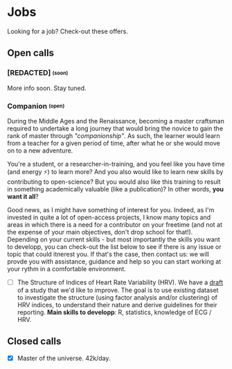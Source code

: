 # Jobs

Looking for a job? Check-out these offers.


## Open calls

### [REDACTED] <sub><sup>(soon)</sup></sub>

More info soon. Stay tuned.

### Companion <sub><sup>(open)</sup></sub>

During the Middle Ages and the Renaissance, becoming a master craftsman required to undertake a long journey that would bring the novice to gain the rank of master through *"companionship"*. As such, the learner would learn from a teacher for a given period of time, after what he or she would move on to a new adventure.

You're a student, or a researcher-in-training, and you feel like you have time (and energy ⚡) to learn more? And you also would like to learn new skills by contributing to open-science? But you would also like this training to result in something academically valuable (like a publication)? In other words, **you want it all**? 

Good news, as I might have something of interest for you. Indeed, as I'm invested in quite a lot of open-access projects, I know many topics and areas in which there is a need for a contributor on your freetime (and not at the expense of your main objectives, don't drop school for that!). Depending on your current skills - but most importantly the skills you want to developp, you can check-out the list below to see if there is any issue or topic that could itnerest you. If that's the case, then contact us: we will provde you with assistance, guidance and help so you can start working at your rythm in a comfortable environment.


- [ ] The Structure of Indices of Heart Rate Variability (HRV). We have a [draft](https://neurokit2.readthedocs.io/en/latest/studies/hrv_structure.html) of a study that we'd like to improve. The goal is to use existing dataset to investigate the structure (using factor analysis and/or clustering) of HRV indices, to understand their nature and derive guidelines for their reporting. **Main skills to developp**: R, statistics, knowledge of ECG / HRV.


## Closed calls


- [x] Master of the universe. 42k/day.
